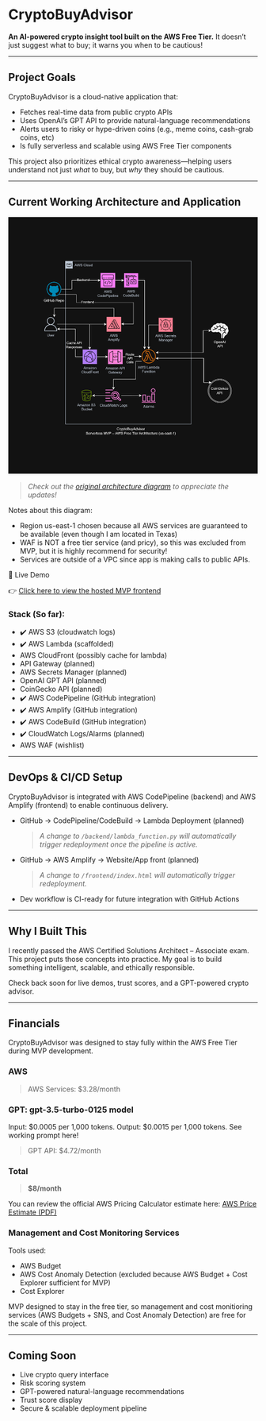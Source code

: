 
# CryptoBuyAdvisor

**An AI-powered crypto insight tool built on the AWS Free Tier.**
It doesn’t just suggest what to buy; it warns you when to be cautious!

---

## Project Goals

CryptoBuyAdvisor is a cloud-native application that:
- Fetches real-time data from public crypto APIs
- Uses OpenAI’s GPT API to provide natural-language recommendations
- Alerts users to risky or hype-driven coins (e.g., meme coins, cash-grab coins, etc)
- Is fully serverless and scalable using AWS Free Tier components

This project also prioritizes ethical crypto awareness—helping users understand not just *what* to buy, but *why* they should be cautious.

---

## Current Working Architecture and Application

![Architecture Diagram](docs/Official-MVP-AWS-Architecture-Version1.png)
> *Check out the [original architecture diagram](docs/Unofficial-AWS-Architecture.png) to appreciate the updates!*

Notes about this diagram:
- Region us-east-1 chosen because all AWS services are guaranteed to be available (even though I am located in Texas)
- WAF is NOT a free tier service (and pricy), so this was excluded from MVP, but it is highly recommend for security! 
- Services are outside of a VPC since app is making calls to public APIs.



🔗 Live Demo

👉 [Click here to view the hosted MVP frontend]([http://crypto-buy-advisor-site.s3-website.us-east-2.amazonaws.com](https://main.d12k8nnoyk6p4v.amplifyapp.com/))




### Stack (So far):
- ✔️ AWS S3 (cloudwatch logs)
- ✔️ AWS Lambda (scaffolded)
- AWS CloudFront (possibly cache for lambda)
- API Gateway (planned)
- AWS Secrets Manager (planned)
- OpenAI GPT API (planned)
- CoinGecko API (planned)
- ✔️ AWS CodePipeline (GitHub integration)
- ✔️ AWS Amplify (GitHub integration)
- ✔️ AWS CodeBuild (GitHub integration)
- ✔️ CloudWatch Logs/Alarms (planned)
- AWS WAF (wishlist)

---

## DevOps & CI/CD Setup

CryptoBuyAdvisor is integrated with AWS CodePipeline (backend) and AWS Amplify (frontend) to enable continuous delivery.
- GitHub → CodePipeline/CodeBuild → Lambda Deployment (planned)
  > *A change to `/backend/lambda_function.py` will automatically trigger redeployment once the pipeline is active.*
  
- GitHub → AWS Amplify → Website/App front (planned)
  > *A change to `/frontend/index.html` will automatically trigger redeployment.*
  
- Dev workflow is CI-ready for future integration with GitHub Actions


---

## Why I Built This

I recently passed the AWS Certified Solutions Architect – Associate exam. This project puts those concepts into practice. My goal is to build something intelligent, scalable, and ethically responsible.

Check back soon for live demos, trust scores, and a GPT-powered crypto advisor.


---


## Financials

CryptoBuyAdvisor was designed to stay fully within the AWS Free Tier during MVP development.

### AWS
> AWS Services: $3.28/month
### GPT: gpt-3.5-turbo-0125 model
Input: $0.0005 per 1,000 tokens.
Output: $0.0015 per 1,000 tokens.
See working prompt here!
> GPT API: $4.72/month

### Total
> **$8/month**

You can review the official AWS Pricing Calculator estimate here: [AWS Price Estimate (PDF)](./docs/AWS-Pricing-Estimate-05272025.pdf)

### Management and Cost Monitoring Services
Tools used:
- AWS Budget
- AWS Cost Anomaly Detection (excluded because AWS Budget + Cost Explorer sufficient for MVP)
- Cost Explorer

MVP designed to stay in the free tier, so management and cost monitioring services (AWS Budgets + SNS, and Cost Anomaly Detection) are free for the scale of this project.

---

## Coming Soon

- Live crypto query interface
- Risk scoring system
- GPT-powered natural-language recommendations
- Trust score display
- Secure & scalable deployment pipeline

